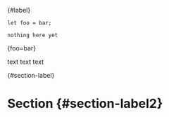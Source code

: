 {#label}
```rust, #label2
let foo = bar;
```

```sequence
nothing here yet
```

{foo=bar}

text text text

{#section-label}

# Section {#section-label2}
